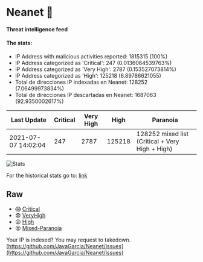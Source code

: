 # Neanet :hocho:
#### Threat intelligence feed
#### The stats:

- IP Address with malicious activities reported: 1815315 (100%)
- IP Address categorized as 'Critical':  247 (0.0136064539763%)
- IP Address categorized as 'Very High':  2787 (0.153527073814%)
- IP Address categorized as 'High':  125218 (6.89786621055)
- Total de direcciones IP indexadas en Neanet:  128252 (7.06499973834%)
- Total de direcciones IP descartadas en Neanet:  1687063 (92.9350002617%)

| Last Update | Critical | Very High | High | Paranoia |
| --- | --- | --- | --- | --- |
| 2021-07-07 14:02:04 | 247 | 2787 | 125218 | 128252 mixed list (Critical + Very High + High)|

![Stats](https://docs.google.com/spreadsheets/d/e/2PACX-1vSnaNMIXVabIpDJjufMlzH7poXnshF3mgd8Is1g9ytUEzVsP5my4Trn8f-xkoLLQ38xpL3HtmUexLo6/pubchart?oid=501124687&format=image)

For the historical stats go to: [link](/stats.csv)
## Raw
- :scream: [Critical](https://raw.githubusercontent.com/JavaGarcia/Neanet/master/blacklists/neanet_critical.txt)
- :fearful: [VeryHigh](https://raw.githubusercontent.com/JavaGarcia/Neanet/master/blacklists/neanet_veryHigh.txtt)
- :frowning: [High](https://raw.githubusercontent.com/JavaGarcia/Neanet/master/blacklists/neanet_high.txt)
- :dizzy_face: [Mixed-Paranoia](https://raw.githubusercontent.com/JavaGarcia/Neanet/master/blacklists/neanet_all.txt)


Your IP is indexed? You may request to takedown. [https://github.com/JavaGarcia/Neanet/issues](https://github.com/JavaGarcia/Neanet/issues)


















































































































































































































































































































































































































































































































































































































































































































































































































































































































































































































































































































































































































































































































































































































































































































































































































































































































































































































































































































































































































































































































































































































































































































































































































































































































































































































































































































































































































































































































































































































































































































































































































































































































































































































































































































































































































































































































































































































































































































































































































































































































































































































































































































































































































































































































































































































































































































































































































































































































































































































































































































































































































































































































































































































































































































































































































































































































































































































































































































































































































































































































































































































































































































































































































































































































































































































































































































































































































































































































































































































































































































































































































































































































































































































































































































































































































































